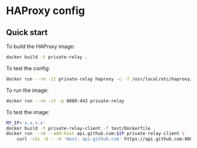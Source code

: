 # HAProxy config

## Quick start

To build the HAProxy image:

```bash
docker build -t private-relay .
```

To test the config:

```bash
docker run --rm -it private-relay haproxy -c -f /usr/local/etc/haproxy/haproxy.cfg
```

To run the image:

```bash
docker run --rm -it -p 8080:443 private-relay
```

To test the image:

```bash
MY_IP='x.x.x.x'
docker build -t private-relay-client -f test/Dockerfile .
docker run --rm --add-host api.github.com:$IP private-relay-client \
    curl -sSL -D - -H 'Host: api.github.com' https://api.github.com:8080
```
